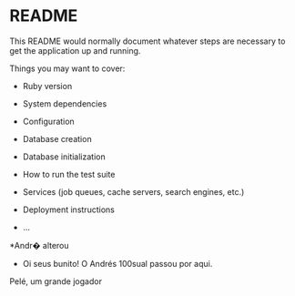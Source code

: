 # README

This README would normally document whatever steps are necessary to get the
application up and running.

Things you may want to cover:

* Ruby version

* System dependencies

* Configuration

* Database creation

* Database initialization

* How to run the test suite

* Services (job queues, cache servers, search engines, etc.)

* Deployment instructions

* ...

*Andr� alterou
* Oi seus bunito! O Andrés 100sual passou por aqui.

Pelé, um grande jogador
